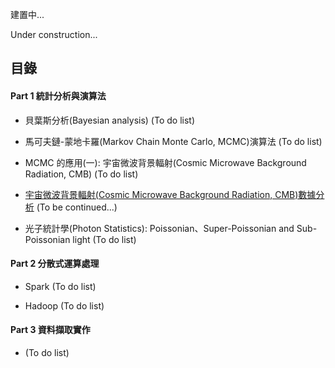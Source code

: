 建置中...

Under construction...

## 目錄
#### Part 1 統計分析與演算法
- 貝葉斯分析(Bayesian analysis) (To do list)

- 馬可夫鏈-蒙地卡羅(Markov Chain Monte Carlo, MCMC)演算法 (To do list)

- MCMC 的應用(一): 宇宙微波背景輻射(Cosmic Microwave Background Radiation, CMB) (To do list)

- [宇宙微波背景輻射(Cosmic Microwave Background Radiation, CMB)數據分析](https://nbviewer.jupyter.org/github/yeh8211TK/data_analysis/blob/master/CMB_data_analysis.ipynb) (To be continued...)

- 光子統計學(Photon Statistics): Poissonian、Super-Poissonian and Sub-Poissonian light (To do list)

#### Part 2 分散式運算處理
- Spark (To do list)

- Hadoop (To do list)

#### Part 3 資料擷取實作
- (To do list)
